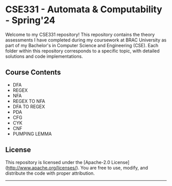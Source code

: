 # CSE331 - Automata & Computability - Spring'24

Welcome to my CSE331 repository! This repository contains the theory assessments I have completed during my coursework at BRAC University as part of my Bachelor's in Computer Science and Engineering (CSE). Each folder within this repository corresponds to a specific topic, with detailed solutions and code implementations.

## Course Contents
- DFA
- REGEX
- NFA
- REGEX TO NFA
- DFA TO REGEX
- PDA
- CFG
- CYK
- CNF
- PUMPING LEMMA


## License

This repository is licensed under the [Apache-2.0 License] (http://www.apache.org/licenses/). You are free to use, modify, and distribute the code with proper attribution.

---
